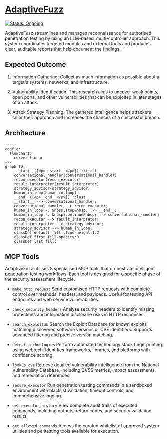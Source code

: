 # [AdaptiveFuzz](https://github.com/vksundararajan/AdaptiveFuzz)

[![Status: Ongoing](https://img.shields.io/badge/status-Ongoing-gold?style=flat-square)](https://github.com/vksundararajan/AdaptiveFuzz/issues)


AdaptiveFuzz streamlines and manages reconnaissance for authorised penetration testing by using an LLM-based, multi-controller approach. This system coordinates targeted modules and external tools and produces clear, auditable reports that help document the findings.

## Expected Outcome

1. Information Gathering: Collect as much information as possible about a target's systems, networks, and infrastructure. 

2. Vulnerability Identification: This research aims to uncover weak points, open ports, and other vulnerabilities that can be exploited in later stages of an attack. 

3. Attack Strategy Planning: The gathered intelligence helps attackers tailor their approach and increases the chances of a successful breach.

## Architecture


```mermaid
---
config:
  flowchart:
    curve: linear
---
graph TD;
	__start__([<p>__start__</p>]):::first
	conversational_handler(conversational_handler)
	recon_executor(recon_executor)
	result_interpreter(result_interpreter)
	strategy_advisor(strategy_advisor)
	human_in_loop(human_in_loop)
	__end__([<p>__end__</p>]):::last
	__start__ --> conversational_handler;
	conversational_handler --> recon_executor;
	human_in_loop -. &nbsp;stop&nbsp; .-> __end__;
	human_in_loop -. &nbsp;continue&nbsp; .-> conversational_handler;
	recon_executor --> result_interpreter;
	result_interpreter --> strategy_advisor;
	strategy_advisor --> human_in_loop;
	classDef default fill:,line-height:1.2
	classDef first fill-opacity:0
	classDef last fill:
```

## MCP Tools

AdaptiveFuzz utilises 8 specialised MCP tools that orchestrate intelligent penetration testing workflows. Each tool is designed for a specific phase of the security assessment lifecycle.

- `make_http_request` Send customised HTTP requests with complete control over methods, headers, and payloads. Useful for testing API endpoints and web service vulnerabilities.

- `check_security_headers` Analyse security headers to identify missing protections and information disclosure risks in HTTP responses.

- `search_exploitdb` Search the Exploit Database for known exploits matching discovered software versions or CVE identifiers. Supports advanced filtering and precise version matching.

- `detect_technologies` Perform automated technology stack fingerprinting using webtech. Identifies frameworks, libraries, and platforms with confidence scoring.

- `lookup_cve` Retrieve detailed vulnerability intelligence from the National Vulnerability Database, including CVSS metrics, impact assessments, and remediation references.

- `secure_executor` Run penetration testing commands in a sandboxed environment with blacklist validation, timeout controls, and comprehensive logging.

- `get_executor_history` View complete audit trails of executed commands, including outputs, return codes, and security validation results.

- `get_allowed_commands` Access the curated whitelist of approved system utilities and pentesting tools available for execution.
